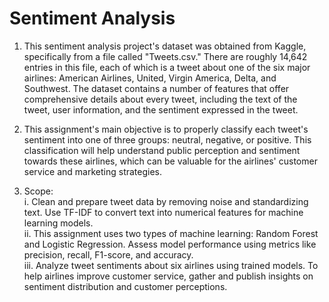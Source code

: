 # Sentiment Analysis

1. This sentiment analysis project's dataset was obtained from Kaggle, specifically from a file called "Tweets.csv." There are roughly 14,642 entries in this file, each of which is a tweet about one of the six major airlines: American Airlines, United, Virgin America, Delta, and Southwest. The dataset contains a number of features that offer comprehensive details about every tweet, including the text of the tweet, user information, and the sentiment expressed in the tweet.

2. This assignment's main objective is to properly classify each tweet's sentiment into one of three groups: neutral, negative, or positive. This classification will help understand public perception and sentiment towards these airlines, which can be valuable for the airlines' customer service and marketing strategies.

3. Scope:  
   i. Clean and prepare tweet data by removing noise and standardizing text. Use TF-IDF to convert text into numerical features for machine learning models.  
   ii. This assignment uses two types of machine learning: Random Forest and Logistic Regression. Assess model performance using metrics like precision, recall, F1-score, and accuracy.  
   iii. Analyze tweet sentiments about six airlines using trained models. To help airlines improve customer service, gather and publish insights on sentiment distribution and customer perceptions.

